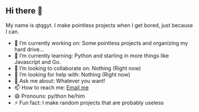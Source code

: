 ## Hi there 👋

My name is qtqgyt. I make pointless projects when I get bored, just because I can.

- 🔭 I’m currently working on: Some pointless projects and organizing my hard drive...
- 🌱 I’m currently learning: Python and starting in more things like Javascript and Go.
- 👯 I’m looking to collaborate on: Nothing (Right now)
- 🤔 I’m looking for help with: Nothing (Right now)
- 💬 Ask me about: Whatever you want!
- 📫 How to reach me: [Email me](mailto:qtqgyt@qtqgyt.net)
- 😄 Pronouns: py/thon he/him
- ⚡ Fun fact: I make random projects that are probably useless
